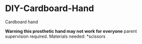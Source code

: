 # DIY-Cardboard-Hand
Cardboard hand

**Warning this prosthetic hand may not work for everyone**
parent supervision required.
Materials needed:
*scissors
